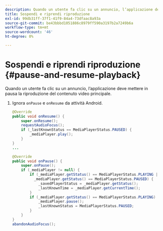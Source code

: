 ```yaml
---
description: Quando un utente fa clic su un annuncio, l’applicazione deve mettere in pausa la riproduzione del contenuto video principale.
title: Sospendi e riprendi riproduzione
exl-id: 99db31ff-37f1-41f9-84a4-73dfaac8a93a
source-git-commit: be43bbbd1051886c8979ff590a3197b2a7249b6a
workflow-type: tm+mt
source-wordcount: '46'
ht-degree: 0%

---
```


# Sospendi e riprendi riproduzione {#pause-and-resume-playback}

Quando un utente fa clic su un annuncio, l’applicazione deve mettere in pausa la riproduzione del contenuto video principale.

1. Ignora `onPause` e `onResume` da attività Android.

   ```java
   @Override 
   public void onResume() { 
       super.onResume(); 
       requestAudioFocus(); 
       if (_lastKnownStatus == MediaPlayerStatus.PAUSED) { 
           _mediaPlayer.play(); 
       } 
   } 
   ... 
   
   @Override 
   public void onPause() { 
       super.onPause(); 
       if (_mediaPlayer != null) { 
           if (_mediaPlayer.getStatus() == MediaPlayerStatus.PLAYING || 
             _mediaPlayer.getStatus() == MediaPlayerStatus.PAUSED) { 
               _savedPlayerStatus = _mediaPlayer.getStatus(); 
               _lastKnownTime = _mediaPlayer.getCurrentTime(); 
           } 
           if (_mediaPlayer.getStatus() == MediaPlayerStatus.PLAYING) { 
               _mediaPlayer.pause(); 
               _lastKnownStatus = MediaPlayerStatus.PAUSED; 
           } 
       } 
   } 
   abandonAudioFocus(); 
   ```
